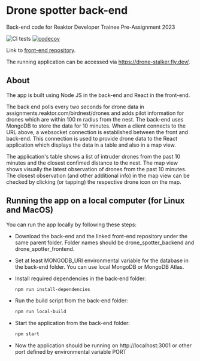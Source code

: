 # Drone spotter back-end
Back-end code for Reaktor Developer Trainee Pre-Assignment 2023

![CI tests](https://github.com/mmoila/drone_spotter_backend/actions/workflows/main.yml/badge.svg)
[![codecov](https://codecov.io/gh/mmoila/drone_spotter_backend/branch/main/graph/badge.svg?token=6HfeX7tAid)](https://codecov.io/gh/mmoila/drone_spotter_backend)

Link to [front-end repository](https://github.com/mmoila/drone_spotter_frontend).

The running application can be accessed via https://drone-stalker.fly.dev/.

## About

The app is built using Node JS in the back-end and React in the front-end.

The back end polls every two seconds for drone data in assignments.reaktor.com/birdnest/drones and adds pilot information for drones which are within 100 m radius from the nest.
The back-end uses MongoDB to store the data for 10 minutes. When a client connects to the URL above, a websocket connection is established between the front and back-end.
This connection is used to provide drone data to the React application which displays the data in a table and also in a map view.

The application's table shows a list of intruder drones from the past 10 minutes and the closest confimed distance to the nest. The map view shows visually the latest observation of drones from the past 10 minutes.
The closest observation (and other additional info) in the map view can be checked by clicking (or tapping) the respective drone icon on the map.

## Running the app on a local computer (for Linux and MacOS)

You can run the app locally by following these steps:

- Download the back-end and the linked front-end repository under the same parent folder. Folder names should be drone_spotter_backend and drone_spotter_frontend.
- Set at least MONGODB_URI environmental variable for the database in the back-end folder. You can use local MongoDB or MongoDB Atlas.
- Install required dependencies in the back-end folder:

  ```bash 
  npm run install-dependencies
  ```

- Run the build script from the back-end folder:

  ```bash
  npm run local-build
  ```

- Start the application from the back-end folder:

  ```bash
  npm start
  ```

- Now the application should be running on http://localhost:3001 or other port defined by environmental variable PORT
